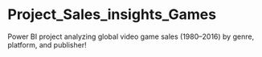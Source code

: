 # Project_Sales_insights_Games
 Power BI project analyzing global video game sales (1980–2016) by genre, platform, and publisher!
